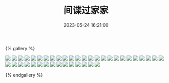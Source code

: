 ﻿---
title: 间谍过家家
date: 2023-05-24 16:21:00
comments: false
---

{% gallery %}

![](https://cdn.staticaly.com/gh/1405720461/images@master/SPY×FAMILY/1.jpg)
![](https://cdn.staticaly.com/gh/1405720461/images@master/SPY×FAMILY/2.jpg)
![](https://cdn.staticaly.com/gh/1405720461/images@master/SPY×FAMILY/3.jpg)
![](https://cdn.staticaly.com/gh/1405720461/images@master/SPY×FAMILY/4.jpg)
![](https://cdn.staticaly.com/gh/1405720461/images@master/SPY×FAMILY/5.jpg)
![](https://cdn.staticaly.com/gh/1405720461/images@master/SPY×FAMILY/6.jpg)
![](https://cdn.staticaly.com/gh/1405720461/images@master/SPY×FAMILY/7.jpg)
![](https://cdn.staticaly.com/gh/1405720461/images@master/SPY×FAMILY/8.jpg)
![](https://cdn.staticaly.com/gh/1405720461/images@master/SPY×FAMILY/9.jpg)
![](https://cdn.staticaly.com/gh/1405720461/images@master/SPY×FAMILY/10.jpg)
![](https://cdn.staticaly.com/gh/1405720461/images@master/SPY×FAMILY/11.jpg)
![](https://cdn.staticaly.com/gh/1405720461/images@master/SPY×FAMILY/12.jpg)
![](https://cdn.staticaly.com/gh/1405720461/images@master/SPY×FAMILY/13.jpg)
![](https://cdn.staticaly.com/gh/1405720461/images@master/SPY×FAMILY/14.jpg)
![](https://cdn.staticaly.com/gh/1405720461/images@master/SPY×FAMILY/15.jpg)
![](https://cdn.staticaly.com/gh/1405720461/images@master/SPY×FAMILY/16.jpg)
![](https://cdn.staticaly.com/gh/1405720461/images@master/SPY×FAMILY/17.jpg)
![](https://cdn.staticaly.com/gh/1405720461/images@master/SPY×FAMILY/18.jpg)
![](https://cdn.staticaly.com/gh/1405720461/images@master/SPY×FAMILY/19.jpg)
![](https://cdn.staticaly.com/gh/1405720461/images@master/SPY×FAMILY/20.jpg)
![](https://cdn.staticaly.com/gh/1405720461/images@master/SPY×FAMILY/21.jpg)
![](https://cdn.staticaly.com/gh/1405720461/images@master/SPY×FAMILY/22.jpg)
![](https://cdn.staticaly.com/gh/1405720461/images@master/SPY×FAMILY/23.jpg)
![](https://cdn.staticaly.com/gh/1405720461/images@master/SPY×FAMILY/24.jpg)
![](https://cdn.staticaly.com/gh/1405720461/images@master/SPY×FAMILY/25.jpg)
![](https://cdn.staticaly.com/gh/1405720461/images@master/SPY×FAMILY/26.jpg)
![](https://cdn.staticaly.com/gh/1405720461/images@master/SPY×FAMILY/27.jpg)
![](https://cdn.staticaly.com/gh/1405720461/images@master/SPY×FAMILY/28.jpg)
![](https://cdn.staticaly.com/gh/1405720461/images@master/SPY×FAMILY/29.jpg)
![](https://cdn.staticaly.com/gh/1405720461/images@master/SPY×FAMILY/30.jpg)
![](https://cdn.staticaly.com/gh/1405720461/images@master/SPY×FAMILY/31.jpg)
![](https://cdn.staticaly.com/gh/1405720461/images@master/SPY×FAMILY/32.jpg)
![](https://cdn.staticaly.com/gh/1405720461/images@master/SPY×FAMILY/33.jpg)
![](https://cdn.staticaly.com/gh/1405720461/images@master/SPY×FAMILY/34.jpg)
![](https://cdn.staticaly.com/gh/1405720461/images@master/SPY×FAMILY/35.jpg)
![](https://cdn.staticaly.com/gh/1405720461/images@master/SPY×FAMILY/36.jpg)
![](https://cdn.staticaly.com/gh/1405720461/images@master/SPY×FAMILY/37.jpg)
![](https://cdn.staticaly.com/gh/1405720461/images@master/SPY×FAMILY/38.jpg)
![](https://cdn.staticaly.com/gh/1405720461/images@master/SPY×FAMILY/39.jpg)
![](https://cdn.staticaly.com/gh/1405720461/images@master/SPY×FAMILY/40.jpg)

{% endgallery %}
